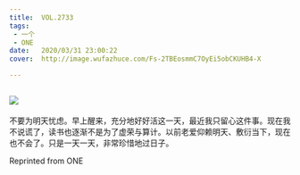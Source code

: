 ```yaml
---
title:	VOL.2733
tags:
 - 一个
 - ONE
date:	2020/03/31 23:00:22
cover:	http://image.wufazhuce.com/Fs-2TBEosmmC7OyEi5obCKUHB4-X

---
```

![](http://image.wufazhuce.com/Fs-2TBEosmmC7OyEi5obCKUHB4-X)
---

不要为明天忧虑。早上醒来，充分地好好活这一天，最近我只留心这件事。现在我不说谎了，读书也逐渐不是为了虚荣与算计。以前老爱仰赖明天、敷衍当下，现在也不会了。只是一天一天，非常珍惜地过日子。
 
Reprinted from ONE
